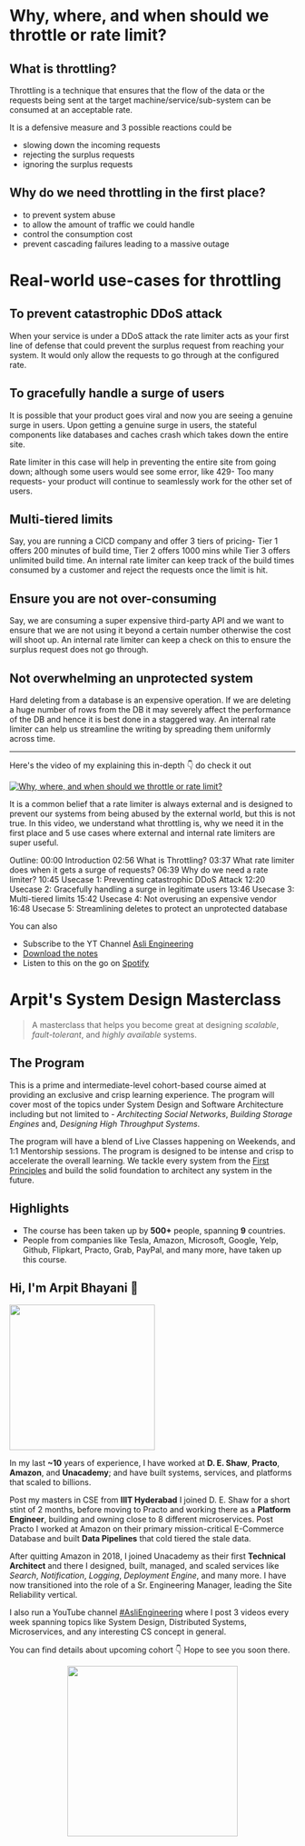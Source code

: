 Why, where, and when should we throttle or rate limit?
===


## What is throttling?

Throttling is a technique that ensures that the flow of the data or the requests being sent at the target machine/service/sub-system can be consumed at an acceptable rate.

It is a defensive measure and 3 possible reactions could be

- slowing down the incoming requests
- rejecting the surplus requests
- ignoring the surplus requests

## Why do we need throttling in the first place?

- to prevent system abuse
- to allow the amount of traffic we could handle
- control the consumption cost
- prevent cascading failures leading to a massive outage

# Real-world use-cases for throttling

## To prevent catastrophic DDoS attack

When your service is under a DDoS attack the rate limiter acts as your first line of defense that could prevent the surplus request from reaching your system. It would only allow the requests to go through at the configured rate.

## To gracefully handle a surge of users

It is possible that your product goes viral and now you are seeing a genuine surge in users. Upon getting a genuine surge in users, the stateful components like databases and caches crash which takes down the entire site.

Rate limiter in this case will help in preventing the entire site from going down; although some users would see some error, like 429- Too many requests- your product will continue to seamlessly work for the other set of users.

## Multi-tiered limits

Say, you are running a CICD company and offer 3 tiers of pricing- Tier 1 offers 200 minutes of build time, Tier 2 offers 1000 mins while Tier 3 offers unlimited build time. An internal rate limiter can keep track of the build times consumed by a customer and reject the requests once the limit is hit.

## Ensure you are not over-consuming

Say, we are consuming a super expensive third-party API and we want to ensure that we are not using it beyond a certain number otherwise the cost will shoot up. An internal rate limiter can keep a check on this to ensure the surplus request does not go through.

## Not overwhelming an unprotected system

Hard deleting from a database is an expensive operation. If we are deleting a huge number of rows from the DB it may severely affect the performance of the DB and hence it is best done in a staggered way. An internal rate limiter can help us streamline the writing by spreading them uniformly across time.
<hr />


<p>Here's the video of my explaining this in-depth 👇‍ do check it out</p>

[![Why, where, and when should we throttle or rate limit?](https://i.ytimg.com/vi/CW4gVlU0xtU/mqdefault.jpg)](https://www.youtube.com/watch?v=CW4gVlU0xtU)

It is a common belief that a rate limiter is always external and is designed to prevent our systems from being abused by the external world, but this is not true. In this video, we understand what throttling is, why we need it in the first place and 5 use cases where external and internal rate limiters are super useful.

Outline:
00:00 Introduction
02:56 What is Throttling?
03:37 What rate limiter does when it gets a surge of requests?
06:39 Why do we need a rate limiter?
10:45 Usecase 1: Preventing catastrophic DDoS Attack
12:20 Usecase 2: Gracefully handling a surge in legitimate users
13:46 Usecase 3: Multi-tiered limits
15:42 Usecase 4: Not overusing an expensive vendor
16:48 Usecase 5: Streamlining deletes to protect an unprotected database

You can also
 - Subscribe to the YT Channel [Asli Engineering](https://youtube.com/c/ArpitBhayani)
 - [Download the notes](https://drive.google.com/file/d/11lTCiIbRk0aRlEaebjSI1mU6g_hTAway/view?usp=sharing)
 - Listen to this on the go on [Spotify](https://open.spotify.com/show/7qMoamm2iZQrsPVm6IQLoD)

# Arpit's System Design Masterclass

> A masterclass that helps you become great at designing _scalable_, _fault-tolerant_, and _highly available_ systems.

## The Program

This is a prime and intermediate-level cohort-based course aimed at providing an exclusive and crisp learning experience. The program will cover most of the topics under System Design and Software Architecture including but not limited to - _Architecting Social Networks_, _Building Storage Engines_ and, _Designing High Throughput Systems_.

The program will have a blend of Live Classes happening on Weekends, and 1:1 Mentorship sessions. The program is designed to be intense and crisp to accelerate the overall learning. We tackle every system from the [First Principles](https://en.wikipedia.org/wiki/First_principle) and build the solid foundation to architect any system in the future.


## Highlights

 - The course has been taken up by __500+__ people, spanning __9__ countries.
 - People from companies like Tesla, Amazon, Microsoft, Google, Yelp, Github, Flipkart, Practo, Grab, PayPal, and many more, have taken up this course.


## Hi, I'm Arpit Bhayani 👋

<img width="256px" src="https://arpitbhayani.me/static/img/arpit.jpg" />

In my last **~10** years of experience, I have worked at **D. E. Shaw**, **Practo**, **Amazon**, and **Unacademy**; and have built systems, services, and platforms that scaled to billions.

Post my masters in CSE from **IIIT Hyderabad** I joined D. E. Shaw for a short stint of 2 months, before moving to Practo and working there as a **Platform Engineer**, building and owning close to 8 different microservices. Post Practo I worked at Amazon on their primary mission-critical E-Commerce Database and built **Data Pipelines** that cold tiered the stale data.

After quitting Amazon in 2018, I joined Unacademy as their first **Technical Architect** and there I designed, built, managed, and scaled services like _Search_, _Notification_, _Logging_, _Deployment Engine_, and many more. I have now transitioned into the role of a Sr. Engineering Manager, leading the Site Reliability vertical.

I also run a YouTube channel [#AsliEngineering](https://www.youtube.com/c/ArpitBhayani) where I post 3 videos every week spanning topics like System Design, Distributed Systems, Microservices, and any interesting CS concept in general.

You can find details about upcoming cohort 👇‍ Hope to see you soon there.

<center>
<a target="_blank" href="https://arpitbhayani.me/masterclass">
<img src="https://user-images.githubusercontent.com/4745789/137859181-d4499cf4-ce65-4466-8b88-a078ece0f081.PNG" width="300px" />
</a>
</center>